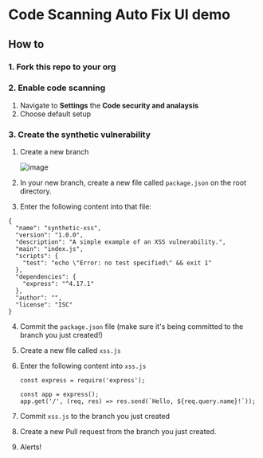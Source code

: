 # Code Scanning Auto Fix UI demo

## How to 

### 1. Fork this repo to your org

### 2. Enable code scanning
1. Navigate to **Settings** the **Code security and analaysis**
2. Choose default setup

### 3. Create the synthetic vulnerability
1. Create a new branch
   
   ![image](https://github.com/octodemo/leftrightleft-autofix/assets/4910518/cc845cda-17f5-4823-b3a1-c894acef566f)

3. In your new branch, create a new file called `package.json` on the root directory.
4. Enter the following content into that file:
```
{
  "name": "synthetic-xss",
  "version": "1.0.0",
  "description": "A simple example of an XSS vulnerability.",
  "main": "index.js",
  "scripts": {
    "test": "echo \"Error: no test specified\" && exit 1"
  },
  "dependencies": {
    "express": "^4.17.1"
  },
  "author": "",
  "license": "ISC"
}
```
4. Commit the `package.json` file (make sure it's being committed to the branch you just created!)
5. Create a new file called `xss.js`
6. Enter the following content into `xss.js`
   ```
   const express = require('express');

   const app = express();
   app.get('/', (req, res) => res.send(`Hello, ${req.query.name}!`));
   ```

6. Commit `xss.js` to the branch you just created
7. Create a new Pull request from the branch you just created.
8. Alerts!

